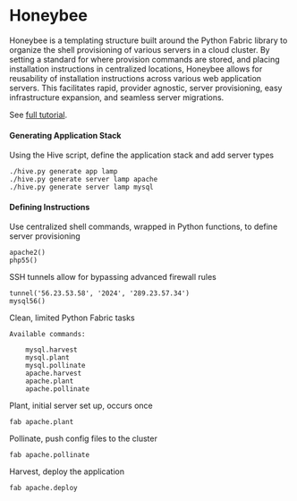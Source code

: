 Honeybee
===

Honeybee is a templating structure built around the Python Fabric library to organize the shell provisioning of various servers in a cloud cluster.  By setting a standard for where provision commands are stored, and placing installation instructions in centralized locations, Honeybee allows for reusability of installation instructions across various web application servers.  This facilitates rapid, provider agnostic, server provisioning, easy infrastructure expansion, and seamless server migrations.  

See [full tutorial](http://jessesnet.com/portfolio/honeybee-server-provisioning "Honeybee Tutorial").

#### Generating Application Stack

Using the Hive script, define the application stack and add server types

```
./hive.py generate app lamp
./hive.py generate server lamp apache
./hive.py generate server lamp mysql
```

#### Defining Instructions

Use centralized shell commands, wrapped in Python functions, to define server provisioning

```
apache2()
php55()
```

SSH tunnels allow for bypassing advanced firewall rules

```
tunnel('56.23.53.58', '2024', '289.23.57.34')
mysql56()
```

Clean, limited Python Fabric tasks
```
Available commands:

    mysql.harvest
    mysql.plant
    mysql.pollinate
    apache.harvest
    apache.plant
    apache.pollinate

```

Plant, initial server set up, occurs once
```
fab apache.plant
```

Pollinate, push config files to the cluster
```
fab apache.pollinate 
```

Harvest, deploy the application
```
fab apache.deploy
```
